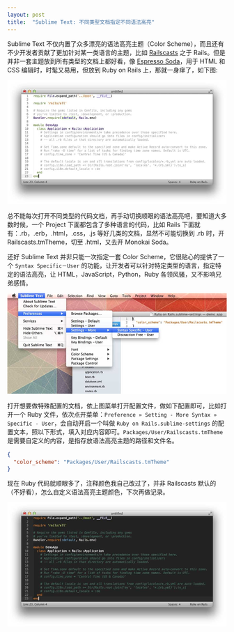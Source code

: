 ```yaml
---
layout: post
title:  "Sublime Text: 不同类型文档指定不同语法高亮"
---
```


Sublime Text 不仅内置了众多漂亮的语法高亮主题（Color Scheme），而且还有不少开发者贡献了更加针对某一类语言的主题，比如 [Railscasts] 之于 Rails。但是并非一套主题放到所有类型的文档上都好看，像 [Espresso Soda]，用于 HTML 和 CSS 编辑时，时髦又易用，但放到 Ruby on Rails 上，那就一身痒了，如下图:

![Monokai Soda on Rails](/files/2014/01/14/msor.jpg)

总不能每次打开不同类型的代码文档，再手动切换顺眼的语法高亮吧，要知道大多数时候，一个 Project 下面都包含了多种语言的代码，比如 Rails 下面就有：.rb，.erb，.html，.css，.js 等好几类的文档，显然不可能切换到 .rb 时，开 Railscasts.tmTheme，切至 .html，又去开 Monokai Soda。

还好 Sublime Text 并非只能一次指定一套 Color Scheme，它很贴心的提供了一个 `Syntax Specific－User` 的功能，让开发者可以针对特定类型的语言，指定特定的语法高亮，让 HTML，JavaScript，Python，Ruby 各领风骚，又不影响兄弟感情。

![Monokai Soda on Rails](/files/2014/01/14/syntax_specific.jpg)

打开想要做特殊配置的文档，依上图菜单打开配置文件，做如下配置即可，比如打开一个 Ruby 文件，依次点开菜单：`Preference » Setting - More Syntax » Specific - User`，会自动开启一个叫做 `Ruby on Rails.sublime-settings` 的配置文本，照以下形式，填入对应内容即可。`Packages/User/Railscasts.tmTheme` 是需要自定义的内容，是指存放语法高亮主题的路径和文件名。

```json
{
  "color_scheme": "Packages/User/Railscasts.tmTheme"
}
```

现在 Ruby 代码就顺眼多了，注释颜色我自己改过了，并非 Railscasts 默认的（不好看），怎么自定义语法高亮主题颜色，下次再做记录。

![Monokai Soda on Rails](/files/2014/01/14/rcor.jpg)

[Railscasts]: https://github.com/tdm00/sublime-theme-railscasts
[Espresso Soda]: https://github.com/buymeasoda/soda-theme/#syntax-highlighting-colour-schemes
